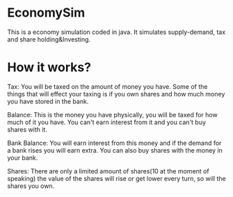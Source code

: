 # EconomySim
This is a economy simulation coded in java. It simulates supply-demand, tax and share holding&amp;Investing.

# How it works?
Tax: You will be taxed on the amount of money you have. Some of the things that will effect your taxing is if you own shares and how much money you have stored in the bank.  

Balance: This is the money you have physically, you will be taxed for how much of it you have. You can't earn interest from it and you can't buy shares with it.  

Bank Balance: You will earn interest from this money and if the demand for a bank rises you will earn extra. You can also buy shares with the money in your bank.  

Shares: There are only a limited amount of shares(10 at the moment of speaking) the value of the shares will rise or get lower every turn, so will the shares you own.  
